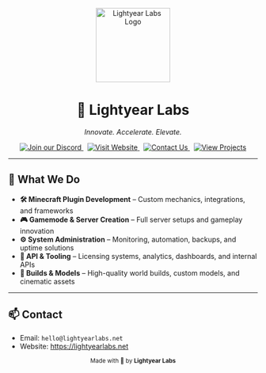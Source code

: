 <p align="center">
  <a href="https://lightyearlabs.net" target="_blank">
    <img src="https://www.lightyearlabs.net/logo.png" alt="Lightyear Labs Logo" width="150">
  </a>
</p>

<h1 align="center">🚀 Lightyear Labs</h1>
<p align="center"><em>Innovate. Accelerate. Elevate.</em></p>

<p align="center">
  <a href="https://discord.lightyearlabs.net" target="_blank" style="outline: none;">
    <img src="https://img.shields.io/badge/Join%20our%20Discord-5865F2?logo=discord&logoColor=white&style=for-the-badge" alt="Join our Discord">
  </a>&nbsp;
  <a href="https://lightyearlabs.net" target="_blank" style="outline: none;">
    <img src="https://img.shields.io/badge/Visit%20Website-0A66C2?logo=google-chrome&logoColor=white&style=for-the-badge" alt="Visit Website">
  </a>&nbsp;
  <a href="mailto:hello@lightyearlabs.net" target="_blank" style="outline: none;">
    <img src="https://img.shields.io/badge/Contact%20Us-25D366?logo=gmail&logoColor=white&style=for-the-badge" alt="Contact Us">
  </a>&nbsp;
  <a href="https://github.com/Lightyear-Labs" target="_blank" style="outline: none;">
    <img src="https://img.shields.io/badge/View%20Projects-333333?logo=github&logoColor=white&style=for-the-badge" alt="View Projects">
  </a>
</p>

<hr>

<h2>💼 What We Do</h2>

<ul>
  <li><strong>🛠️ Minecraft Plugin Development</strong> – Custom mechanics, integrations, and frameworks</li>
  <li><strong>🎮 Gamemode & Server Creation</strong> – Full server setups and gameplay innovation</li>
  <li><strong>⚙️ System Administration</strong> – Monitoring, automation, backups, and uptime solutions</li>
  <li><strong>🧠 API & Tooling</strong> – Licensing systems, analytics, dashboards, and internal APIs</li>
  <li><strong>🧱 Builds & Models</strong> – High-quality world builds, custom models, and cinematic assets</li>
</ul>

<hr>

<h2>📫 Contact</h2>

<ul>
  <li>Email: <code>hello@lightyearlabs.net</code></li>
  <li>Website: <a href="https://lightyearlabs.net" target="_blank">https://lightyearlabs.net</a></li>
</ul>

<p align="center">
  <sub>Made with 💫 by <strong>Lightyear Labs</strong></sub>
</p>
